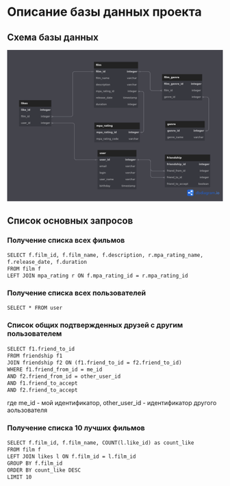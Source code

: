 # Описание базы данных проекта
## Схема базы данных
![](filmorate.png)

## Список основных запросов
### Получение списка всех фильмов 
```
SELECT f.film_id, f.film_name, f.description, r.mpa_rating_name, f.release_date, f.duration   
FROM film f
LEFT JOIN mpa_rating r ON f.mpa_rating_id = r.mpa_rating_id
```
### Получение списка всех пользователей
```
SELECT * FROM user
```
### Список общих подтвержденных друзей с другим пользователем
```
SELECT f1.friend_to_id 
FROM friendship f1
JOIN friendship f2 ON (f1.friend_to_id = f2.friend_to_id)
WHERE f1.friend_from_id = me_id
AND f2.friend_from_id = other_user_id 
AND f1.friend_to_accept
AND f2.friend_to_accept
```
где me_id - мой идентификатор, other_user_id - идентификатор другого аользователя 
### Получение списка 10 лучших фильмов
```
SELECT f.film_id, f.film_name, COUNT(l.like_id) as count_like
FROM film f
LEFT JOIN likes l ON f.film_id = l.film_id
GROUP BY f.film_id
ORDER BY count_like DESC
LIMIT 10
```